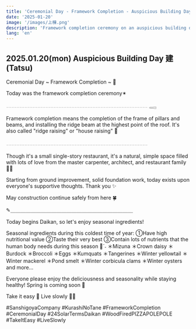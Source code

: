 ```yaml
---
title: 'Ceremonial Day - Framework Completion - Auspicious Building Day'
date: '2025-01-20'
image: '/images/上棟.png'
description: 'Framework completion ceremony on an auspicious building day. A natural, simple space filled with love from the master carpenter, architect, and restaurant family. Also featuring seasonal winter ingredients during Daikan period.'
lang: 'en'
---
```


## 2025.01.20(mon) Auspicious Building Day 建(Tatsu)

Ceremonial Day ~ Framework Completion ~ 🌿

Today was the framework completion ceremony✴︎

𓐄𓐄𓐄𓐄𓐄𓐄𓐄𓐄𓐄𓐄𓐄𓐄𓐄𓐄𓐄𓐄𓐄𓐄𓐄𓐄𓐄𓐄𓐄𓐄𓐄𓐄𓐄𓐄𓐄𓐄𓐄𓐄𓐄𓐄𓐄𓐄𓐄𓐄𓐄𓐄𓐄𓐄𓐄𓐄𓐄𓐄𓐄𓐄𓐄𓐄𓐄𓐄𓐄𓐄 𓈄

Framework completion means the completion of the frame
of pillars and beams, and installing the ridge beam
at the highest point of the roof.
It's also called "ridge raising" or "house raising" 🧐

𓐄𓐄𓐄𓐄𓐄𓐄𓐄𓐄𓐄𓐄𓐄𓐄𓐄𓐄𓐄𓐄𓐄𓐄𓐄𓐄𓐄𓐄𓐄𓐄𓐄𓐄𓐄𓐄𓐄𓐄𓐄𓐄𓐄𓐄𓐄𓐄𓐄𓐄𓐄𓐄𓐄𓐄𓐄𓐄𓐄𓐄𓐄𓐄𓐄𓐄𓐄𓐄𓐄𓐄

Though it's a small single-story restaurant,
it's a natural, simple space filled with lots of love
from the master carpenter, architect, and restaurant family 🌳🤍

Starting from ground improvement, solid foundation work,
today exists upon everyone's supportive thoughts.
Thank you ✨

May construction continue safely from here 🍀

✎︎＿＿＿＿＿＿＿＿＿＿＿＿＿＿＿＿＿＿＿＿＿＿＿＿

Today begins Daikan, so let's enjoy seasonal ingredients!

Seasonal ingredients during this coldest time of year:
①Have high nutritional value
②Taste their very best
③Contain lots of nutrients that the human body
needs during this season 🥢ˊ˗
＊Mizuna ＊Crown daisy ＊Burdock ＊Broccoli ＊Eggs
＊Kumquats ＊Tangerines ＊Winter yellowtail ＊Winter mackerel ＊Pond smelt
＊Winter corbicula clams ＊Winter oysters and more...

Everyone please enjoy the deliciousness and seasonality
while staying healthy! Spring is coming soon 🌸

Take it easy 👣
Live slowly 🏡➿

#SanshigoyaCompany #KurashiNoTane #FrameworkCompletion #CeremonialDay #24SolarTermsDaikan #WoodFiredPIZZAPOLEPOLE #TakeItEasy #LiveSlowly
